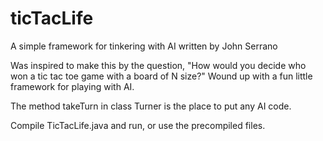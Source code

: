 ticTacLife
==========

A simple framework for tinkering with AI written by John Serrano

Was inspired to make this by the question, "How would you decide who won a tic tac toe game with a board of N size?"
Wound up with a fun little framework for playing with AI.

The method takeTurn in class Turner is the place to put any AI code.

Compile TicTacLife.java and run, or use the precompiled files.
